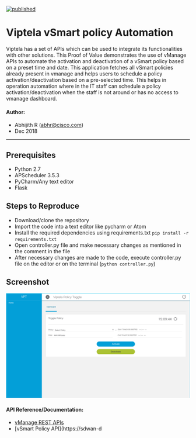 [![published](https://static.production.devnetcloud.com/codeexchange/assets/images/devnet-published.svg)](https://developer.cisco.com/codeexchange/github/repo/gve-sw/Viptela-vSmart-Policy-Toggle-master)

# Viptela vSmart policy Automation
Viptela has a set of APIs which can be used to integrate its functionalities with other solutions. This Proof of Value demonstrates the use of vManage APIs to automate the activation and deactivation of a vSmart policy based on a preset time and date. This application fetches all vSmart policies already present in vmanage and helps users to schedule a policy activation/deactivation based on a pre-selected time. This helps in operation automation where in the IT staff can schedule a policy activation/deactivation when the staff is not around or has no access to vmanage dashboard.

#### Author:

* Abhijith R (abhr@cisco.com)
*  Dec 2018
***

## Prerequisites
* Python 2.7
* APScheduler 3.5.3
* PyCharm/Any text editor
* Flask

## Steps to Reproduce
* Download/clone the repository
* Import the code into a text editor like pycharm or Atom
* Install the required dependencies using requirements.txt ```pip install -r requirements.txt```
* Open controller.py file and make necessary changes as mentioned in the comment in the file
* After necessary changes are made to the code, execute controller.py file on the editor or on the terminal (```python controller.py```)

## Screenshot

![alt text](https://github.com/Abhijith-R/Viptela-vSmart-Policy-Toggle-master/blob/master/Policy_toggle.png)


#### API Reference/Documentation:
* [vManage REST APIs](https://sdwan-docs.cisco.com/Product_Documentation/Command_Reference/vManage_REST_APIs/vManage_REST_APIs_Overview)
* [vSmart Policy API](https://sdwan-d
